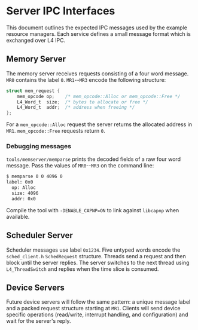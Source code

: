 # Server IPC Interfaces

This document outlines the expected IPC messages used by the example
resource managers.  Each service defines a small message format which
is exchanged over L4 IPC.

## Memory Server

The memory server receives requests consisting of a four word message.
`MR0` contains the label `0`.  `MR1`--`MR3` encode the following
structure:

```c
struct mem_request {
    mem_opcode op;    /* mem_opcode::Alloc or mem_opcode::Free */
    L4_Word_t  size;  /* bytes to allocate or free */
    L4_Word_t  addr;  /* address when freeing */
};
```

For a `mem_opcode::Alloc` request the server returns the allocated address in
`MR1`.  `mem_opcode::Free` requests return `0`.

### Debugging messages

`tools/memserver/memparse` prints the decoded fields of a raw four word
message.  Pass the values of `MR0`--`MR3` on the command line:

```bash
$ memparse 0 0 4096 0
label: 0x0
  op: Alloc
  size: 4096
  addr: 0x0
```
Compile the tool with `-DENABLE_CAPNP=ON` to link against `libcapnp` when
available.

## Scheduler Server

Scheduler messages use label `0x1234`.  Five untyped words encode the
`sched_client.h` `SchedRequest` structure.  Threads send a request and
then block until the server replies.  The server switches to the next
thread using `L4_ThreadSwitch` and replies when the time slice is
consumed.

## Device Servers

Future device servers will follow the same pattern: a unique message
label and a packed request structure starting at `MR1`.  Clients will
send device specific operations (read/write, interrupt handling, and
configuration) and wait for the server's reply.
